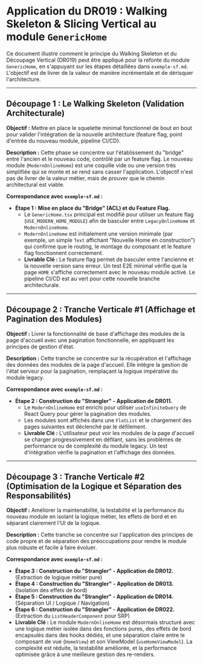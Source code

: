 # Application du DR019 : Walking Skeleton & Slicing Vertical au module `GenericHome`

Ce document illustre comment le principe du Walking Skeleton et du Découpage Vertical (DR019) peut être appliqué pour la refonte du module `GenericHome`, en s'appuyant sur les étapes détaillées dans `exemple-sf.md`. L'objectif est de livrer de la valeur de manière incrémentale et de dérisquer l'architecture.

---

## Découpage 1 : Le Walking Skeleton (Validation Architecturale)

**Objectif :** Mettre en place le squelette minimal fonctionnel de bout en bout pour valider l'intégration de la nouvelle architecture (feature flag, point d'entrée du nouveau module, pipeline CI/CD).

**Description :** Cette phase se concentre sur l'établissement du "bridge" entre l'ancien et le nouveau code, contrôlé par un feature flag. Le nouveau module (`ModernOnlineHome`) est une coquille vide ou une version très simplifiée qui se monte et se rend sans casser l'application. L'objectif n'est pas de livrer de la valeur métier, mais de prouver que le chemin architectural est viable.

**Correspondance avec `exemple-sf.md` :**

* **Étape 1 : Mise en place du "Bridge" (ACL) et du Feature Flag.**
  * Le `GenericHome.tsx` principal est modifié pour utiliser un feature flag (`USE_MODERN_HOME_MODULE`) afin de basculer entre `LegacyOnlineHome` et `ModernOnlineHome`.
  * `ModernOnlineHome` est initialement une version minimale (par exemple, un simple `Text` affichant "Nouvelle Home en construction") qui confirme que le routing, le montage du composant et le feature flag fonctionnent correctement.
  * **Livrable Clé :** Le feature flag permet de basculer entre l'ancienne et la nouvelle version sans erreur. Un test E2E minimal vérifie que la page `HOME` s'affiche correctement avec le nouveau module activé. Le pipeline CI/CD est au vert pour cette nouvelle branche architecturale.

---

## Découpage 2 : Tranche Verticale #1 (Affichage et Pagination des Modules)

**Objectif :** Livrer la fonctionnalité de base d'affichage des modules de la page d'accueil avec une pagination fonctionnelle, en appliquant les principes de gestion d'état.

**Description :** Cette tranche se concentre sur la récupération et l'affichage des données des modules de la page d'accueil. Elle intègre la gestion de l'état serveur pour la pagination, remplaçant la logique impérative du module legacy.

**Correspondance avec `exemple-sf.md` :**

* **Étape 2 : Construction du "Strangler" - Application de DR011.**
  * Le `ModernOnlineHome` est enrichi pour utiliser `useInfiniteQuery` de React Query pour gérer la pagination des modules.
  * Les modules sont affichés dans une `FlatList` et le chargement des pages suivantes est déclenché par le défilement.
  * **Livrable Clé :** L'utilisateur peut voir les modules de la page d'accueil se charger progressivement en défilant, sans les problèmes de performance ou de complexité du module legacy. Un test d'intégration vérifie la pagination et l'affichage des données.

---

## Découpage 3 : Tranche Verticale #2 (Optimisation de la Logique et Séparation des Responsabilités)

**Objectif :** Améliorer la maintenabilité, la testabilité et la performance du nouveau module en isolant la logique métier, les effets de bord et en séparant clairement l'UI de la logique.

**Description :** Cette tranche se concentre sur l'application des principes de code propre et de séparation des préoccupations pour rendre le module plus robuste et facile à faire évoluer.

**Correspondance avec `exemple-sf.md` :**

* **Étape 3 : Construction du "Strangler" - Application de DR012.** (Extraction de logique métier pure)
* **Étape 4 : Construction du "Strangler" - Application de DR013.** (Isolation des effets de bord)
* **Étape 5 : Construction du "Strangler" - Application de DR014.** (Séparation UI / Logique / Navigation)
* **Étape 6 : Construction du "Strangler" - Application de DR022.** (Extraction du `ListHeaderComponent` pour SRP)
* **Livrable Clé :** Le module `ModernOnlineHome` est désormais structuré avec une logique métier isolée dans des fonctions pures, des effets de bord encapsulés dans des hooks dédiés, et une séparation claire entre le composant de vue (`HomeView`) et son ViewModel (`useHomeViewModel`). La complexité est réduite, la testabilité améliorée, et la performance optimisée grâce à une meilleure gestion des re-renders.
